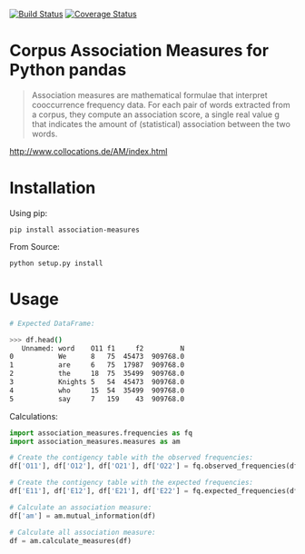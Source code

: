 [![Build Status](https://travis-ci.org/fau-klue/pandas-association-measures.svg?branch=master)](https://travis-ci.org/fau-klue/pandas-association-measures)
[![Coverage Status](https://coveralls.io/repos/github/fau-klue/pandas-association-measures/badge.svg?branch=master)](https://coveralls.io/github/fau-klue/pandas-association-measures?branch=master)

# Corpus Association Measures for Python pandas

> Association measures are mathematical formulae that interpret cooccurrence frequency data. For each pair of words extracted from a corpus, they compute an association score, a single real value g that indicates the amount of (statistical) association between the two words.

http://www.collocations.de/AM/index.html

# Installation

Using pip:

    pip install association-measures

From Source:

    python setup.py install

# Usage

```bash
# Expected DataFrame:

>>> df.head()
   Unnamed: word    O11 f1     f2         N
0           We      8   75  45473  909768.0
1           are     6   75  17987  909768.0
2           the     18  75  35499  909768.0
3           Knights 5   54  45473  909768.0
4           who     15  54  35499  909768.0
5           say     7   159    43  909768.0
```

Calculations:

```python
import association_measures.frequencies as fq
import association_measures.measures as am

# Create the contigency table with the observed frequencies:
df['O11'], df['O12'], df['O21'], df['O22'] = fq.observed_frequencies(df)

# Create the contigency table with the expected frequencies:
df['E11'], df['E12'], df['E21'], df['E22'] = fq.expected_frequencies(df)

# Calculate an association measure:
df['am'] = am.mutual_information(df)

# Calculate all association measure:
df = am.calculate_measures(df)
```

